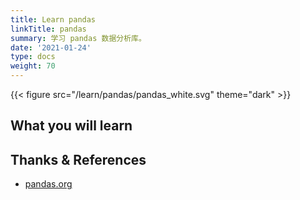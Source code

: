 ```yaml
---
title: Learn pandas
linkTitle: pandas
summary: 学习 pandas 数据分析库。
date: '2021-01-24'
type: docs
weight: 70
---
```


{{< figure src="/learn/pandas/pandas_white.svg" theme="dark" >}}

## What you will learn

## Thanks & References

- [pandas.org](https://pandas.pydata.org/)